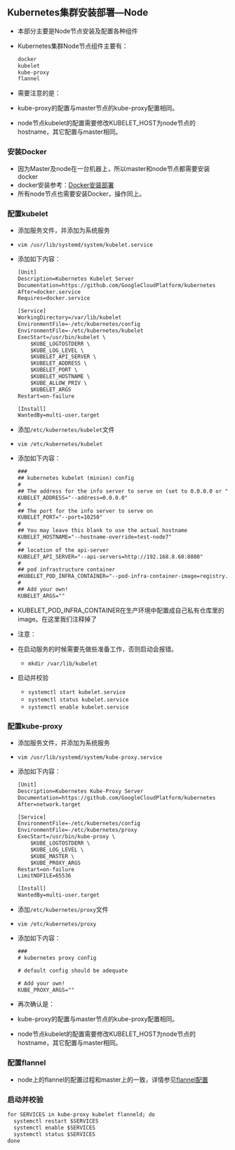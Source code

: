 ## Kubernetes集群安装部署—Node

- 本部分主要是Node节点安装及配置各种组件
- Kubernetes集群Node节点组件主要有：
  ``` xml
  docker
  kubelet
  kube-proxy
  flannel
  ```

- 需要注意的是：
- kube-proxy的配置与master节点的kube-proxy配置相同。
- node节点kubelet的配置需要修改KUBELET_HOST为node节点的hostname，其它配置与master相同。

### 安装Docker
- 因为Master及node在一台机器上，所以master和node节点都需要安装docker
- docker安装参考：[Docker安装部署](../Docker/docker-install.md)
- 所有node节点也需要安装Docker，操作同上。

### 配置kubelet
- 添加服务文件，并添加为系统服务
- `vim /usr/lib/systemd/system/kubelet.service`
- 添加如下内容：
  ``` xml
  [Unit]
  Description=Kubernetes Kubelet Server
  Documentation=https://github.com/GoogleCloudPlatform/kubernetes
  After=docker.service
  Requires=docker.service
  
  [Service]
  WorkingDirectory=/var/lib/kubelet
  EnvironmentFile=-/etc/kubernetes/config
  EnvironmentFile=-/etc/kubernetes/kubelet
  ExecStart=/usr/bin/kubelet \
      $KUBE_LOGTOSTDERR \
      $KUBE_LOG_LEVEL \
      $KUBELET_API_SERVER \
      $KUBELET_ADDRESS \
      $KUBELET_PORT \
      $KUBELET_HOSTNAME \
      $KUBE_ALLOW_PRIV \
      $KUBELET_ARGS
  Restart=on-failure
  
  [Install]
  WantedBy=multi-user.target
  ```

- 添加`/etc/kubernetes/kubelet`文件
- `vim /etc/kubernetes/kubelet`
- 添加如下内容：
  ``` xml
  ###
  ## kubernetes kubelet (minion) config
  #
  ## The address for the info server to serve on (set to 0.0.0.0 or "" for all interfaces)
  KUBELET_ADDRESS="--address=0.0.0.0"
  #
  ## The port for the info server to serve on
  KUBELET_PORT="--port=10250"
  #
  ## You may leave this blank to use the actual hostname
  KUBELET_HOSTNAME="--hostname-override=test-node7"
  #
  ## location of the api-server
  KUBELET_API_SERVER="--api-servers=http://192.168.8.60:8080"
  #
  ## pod infrastructure container
  #KUBELET_POD_INFRA_CONTAINER="--pod-infra-container-image=registry.access.redhat.com/rhel7/pod-infrastructure:latest"
  #
  ## Add your own!
  KUBELET_ARGS=""
  ```
- KUBELET_POD_INFRA_CONTAINER在生产环境中配置成自己私有仓库里的image。在这里我们注释掉了

- 注意：
- 在启动服务的时候需要先做些准备工作，否则启动会报错。
  - `mkdir /var/lib/kubelet`

- 启动并校验
  - `systemctl start kubelet.service`
  - `systemctl status kubelet.service`
  - `systemctl enable kubelet.service`
  
### 配置kube-proxy
- 添加服务文件，并添加为系统服务
- `vim /usr/lib/systemd/system/kube-proxy.service`
- 添加如下内容：
  ``` xml
  [Unit]
  Description=Kubernetes Kube-Proxy Server
  Documentation=https://github.com/GoogleCloudPlatform/kubernetes
  After=network.target
  
  [Service]
  EnvironmentFile=-/etc/kubernetes/config
  EnvironmentFile=-/etc/kubernetes/proxy
  ExecStart=/usr/bin/kube-proxy \
      $KUBE_LOGTOSTDERR \
      $KUBE_LOG_LEVEL \
      $KUBE_MASTER \
      $KUBE_PROXY_ARGS
  Restart=on-failure
  LimitNOFILE=65536
  
  [Install]
  WantedBy=multi-user.target
  ```
  
- 添加`/etc/kubernetes/proxy`文件
- `vim /etc/kubernetes/proxy`
- 添加如下内容：
  ``` xml
  ###
  # kubernetes proxy config
  
  # default config should be adequate
  
  # Add your own!
  KUBE_PROXY_ARGS=""                        
  ```
- 再次确认是：
- kube-proxy的配置与master节点的kube-proxy配置相同。
- node节点kubelet的配置需要修改KUBELET_HOST为node节点的hostname，其它配置与master相同。

### 配置flannel
- node上的flannel的配置过程和master上的一致，详情参见[flannel配置](K8S-kubernetes集群之安装配置2.md)

### 启动并校验
  ``` xml
  for SERVICES in kube-proxy kubelet flanneld; do
    systemctl restart $SERVICES
    systemctl enable $SERVICES
    systemctl status $SERVICES
  done
  ```
  
